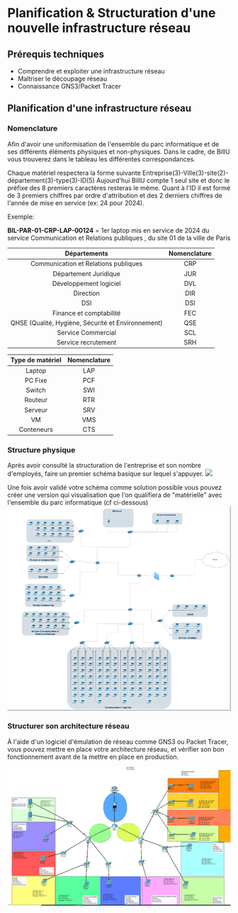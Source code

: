 # Planification & Structuration d'une nouvelle infrastructure réseau

## Prérequis techniques

- Comprendre et exploiter une infrastructure réseau
- Maîtriser le découpage réseau 
- Connaissance GNS3/Packet Tracer


## Planification d'une infrastructure réseau 

### Nomenclature 

Afin d'avoir une uniformisation de l'ensemble du parc informatique et de ses différents éléments physiques et non-physiques. Dans le cadre, de BillU vous trouverez dans le tableau les différentes correspondances. 

Chaque matériel respectera la forme suivante Entreprise(3)-Ville(3)-site(2)-département(3)-type(3)-ID(5)
Aujourd'hui BillU compte 1 seul site et donc le préfixe des 8 premiers caractères resteras le même. Quant à l'ID il est formé de 3 premiers chiffres par ordre d'attribution et des 2 derniers chiffres de l'année de mise en service (ex: 24 pour 2024). 

Exemple: 

**BIL-PAR-01-CRP-LAP-00124** = 1er laptop mis en service de 2024 du service Communication et Relations publiques , du site 01 de la ville de Paris

|                    Départements                    | Nomenclature | 
|:--------------------------------------------------:|:------------:|
|        Communication et Relations publiques        |      CRP     |
|                Département Juridique               |      JUR     | 
|               Développement logiciel               |      DVL     |     
|                      Direction                     |      DIR     |    
|                         DSI                        |      DSI     |     
|               Finance et comptabilité              |      FEC     |      
| QHSE (Qualité, Hygiène, Sécurité et Environnement) |      QSE     |   
|                 Service Commercial                 |      SCL     |           
|                 Service recrutement                |      SRH     |     


| Type de matériel | Nomenclature |
|:----------------:|:------------:|
|      Laptop      |      LAP     |
|      PC Fixe     |      PCF     |
|      Switch      |      SWI     |
|      Routeur     |      RTR     |
|      Serveur     |      SRV     |
|        VM        |      VMS     |
|    Conteneurs    |      CTS     |



### Structure physique 

Après avoir consulté la structuration de l'entreprise et son nombre d'employés, faire un premier schéma basique sur lequel s'appuyer.
![](https://github.com/WildCodeSchool/TSSR-2409-JAUNE-P3-G1-BuildYourInfra-BillU/blob/980f2ce906fb85a4b45f7f7f81248ef34d80e733/Resources/Sch%C3%A9ma%20provisoire.png)

Une fois avoir validé votre schéma comme solution possible vous pouvez créer une version qui visualisation que l'on qualifiera de "matérielle" avec l'ensemble du parc informatique (cf ci-dessous) 
![](../Ressources/S01/schema_draw_reseau.png)

### Structurer son architecture réseau

À l'aide d'un logiciel d'émulation de réseau comme GNS3 ou Packet Tracer, vous pouvez mettre en place votre architecture réseau, et vérifier son bon fonctionnement avant de la mettre en place en production.

![](../Ressources/S01/schema_reseau_pt.png)



